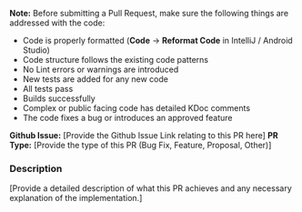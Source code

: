 **Note:** Before submitting a Pull Request, make sure the following things are addressed with the code:

* Code is properly formatted (**Code** -> **Reformat Code** in IntelliJ / Android Studio)
* Code structure follows the existing code patterns
* No Lint errors or warnings are introduced
* New tests are added for any new code
* All tests pass
* Builds successfully
* Complex or public facing code has detailed KDoc comments
* The code fixes a bug or introduces an approved feature

**Github Issue:** [Provide the Github Issue Link relating to this PR here]
**PR Type:** [Provide the type of this PR (Bug Fix, Feature, Proposal, Other)]

### Description

[Provide a detailed description of what this PR achieves and any necessary explanation of the implementation.]